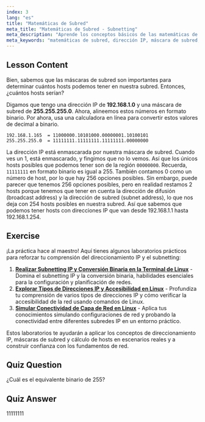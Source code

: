 ```yaml
---
index: 3
lang: "es"
title: "Matemáticas de Subred"
meta_title: "Matemáticas de Subred - Subnetting"
meta_description: "Aprende los conceptos básicos de las matemáticas de subredes y cómo calcular los hosts disponibles en una red. Comprende el direccionamiento IP y las máscaras de subred para principiantes. ¡Comienza tu viaje en Linux!"
meta_keywords: "matemáticas de subred, dirección IP, máscara de subred, hosts de red, binario, redes Linux, tutorial para principiantes, guía"
---
```


## Lesson Content

Bien, sabemos que las máscaras de subred son importantes para determinar cuántos hosts podemos tener en nuestra subred. Entonces, ¿cuántos hosts serían?

Digamos que tengo una dirección IP de **192.168.1.0** y una máscara de subred de **255.255.255.0**. Ahora, alineemos estos números en formato binario. Por ahora, usa una calculadora en línea para convertir estos valores de decimal a binario.

```
192.168.1.165  = 11000000.10101000.00000001.10100101
255.255.255.0  = 11111111.11111111.11111111.00000000
```

La dirección IP está enmascarada por nuestra máscara de subred. Cuando ves un 1, está enmascarado, y fingimos que no lo vemos. Así que los únicos hosts posibles que podemos tener son de la región `00000000`. Recuerda, `11111111` en formato binario es igual a 255. También contamos 0 como un número de host, por lo que hay 256 opciones posibles. Sin embargo, puede parecer que tenemos 256 opciones posibles, pero en realidad restamos 2 hosts porque tenemos que tener en cuenta la dirección de difusión (broadcast address) y la dirección de subred (subnet address), lo que nos deja con 254 hosts posibles en nuestra subred. Así que sabemos que podemos tener hosts con direcciones IP que van desde 192.168.1.1 hasta 192.168.1.254.

## Exercise

¡La práctica hace al maestro! Aquí tienes algunos laboratorios prácticos para reforzar tu comprensión del direccionamiento IP y el subnetting:

1. **[Realizar Subnetting IP y Conversión Binaria en la Terminal de Linux](https://labex.io/es/labs/comptia-perform-ip-subnetting-and-binary-conversion-in-the-linux-terminal-592782)** - Domina el subnetting IP y la conversión binaria, habilidades esenciales para la configuración y planificación de redes.
2. **[Explorar Tipos de Direcciones IP y Accesibilidad en Linux](https://labex.io/es/labs/comptia-explore-ip-address-types-and-reachability-in-linux-592780)** - Profundiza tu comprensión de varios tipos de direcciones IP y cómo verificar la accesibilidad de la red usando comandos de Linux.
3. **[Simular Conectividad de Capa de Red en Linux](https://labex.io/es/labs/comptia-simulate-network-layer-connectivity-in-linux-592752)** - Aplica tus conocimientos simulando configuraciones de red y probando la conectividad entre diferentes subredes IP en un entorno práctico.

Estos laboratorios te ayudarán a aplicar los conceptos de direccionamiento IP, máscaras de subred y cálculo de hosts en escenarios reales y a construir confianza con los fundamentos de red.

## Quiz Question

¿Cuál es el equivalente binario de 255?

## Quiz Answer

11111111
